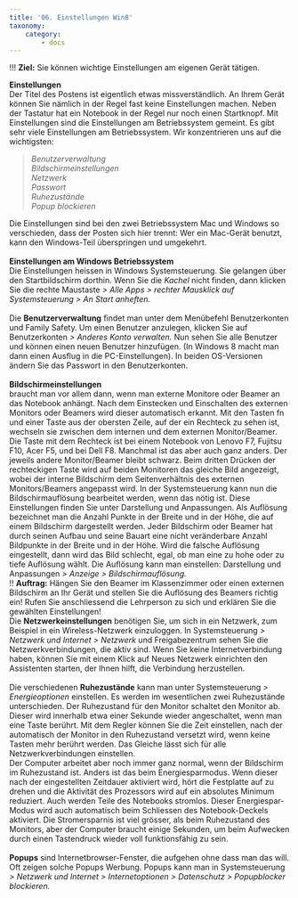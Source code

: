 ```yaml
---
title: '06. Einstellungen Win8'
taxonomy:
    category:
        - docs
---
```


!!! **Ziel:** Sie können wichtige Einstellungen am eigenen Gerät tätigen.

**Einstellungen**<br>
Der Titel des Postens ist eigentlich etwas missverständlich. An Ihrem Gerät können Sie nämlich in der Regel fast keine Einstellungen machen. Neben der Tastatur hat ein Notebook in der Regel nur noch einen Startknopf. Mit Einstellungen sind die Einstellungen am Betriebssystem gemeint. Es gibt sehr viele Einstellungen am Betriebssystem. Wir konzentrieren uns auf die wichtigsten:<br>
>*Benutzerverwaltung*<br>
*Bildschirmeinstellungen*<br>
*Netzwerk*<br>
*Passwort*<br>
*Ruhezustände*<br>
*Popup blockieren*<br>

Die Einstellungen sind bei den zwei Betriebssystem Mac und Windows so verschieden, dass der Posten sich hier trennt: Wer ein Mac-Gerät benutzt, kann den Windows-Teil überspringen und umgekehrt.<br><br>
**Einstellungen am Windows Betriebssystem**<br>
Die Einstellungen heissen in Windows Systemsteuerung. Sie gelangen über den Startbildschirm dorthin. Wenn Sie die *Kachel* nicht finden, dann klicken Sie die rechte Maustaste *> Alle Apps > rechter Mausklick auf Systemsteuerung > An Start anheften.*<br><br>
Die **Benutzerverwaltung** findet man unter dem Menübefehl Benutzerkonten und Family Safety. Um einen Benutzer anzulegen, klicken Sie auf Benutzerkonten  *> Anderes Konto verwalten.* Nun sehen Sie alle Benutzer und können einen neuen Benutzer hinzufügen. (In Windows 8 macht man dann einen Ausflug in die PC-Einstellungen).  In beiden OS-Versionen ändern Sie das Passwort in den Benutzerkonten.<br><br>
**Bildschirmeinstellungen**<br> braucht man vor allem dann, wenn man externe Monitore oder Beamer an das Notebook anhängt. Nach dem Einstecken und Einschalten des externen Monitors oder Beamers wird dieser automatisch erkannt. Mit den Tasten fn und einer Taste aus der obersten Zeile, auf der ein Rechteck zu sehen ist, wechseln sie zwischen dem internen und dem externen Monitor/Beamer. Die Taste mit dem Rechteck ist bei einem Notebook von Lenovo F7, Fujitsu F10, Acer F5, und bei Dell F8. Manchmal ist das aber auch ganz anders. Der jeweils andere Monitor/Beamer bleibt schwarz. Beim dritten Drücken der rechteckigen Taste wird auf beiden Monitoren das gleiche Bild angezeigt, wobei der interne Bildschirm dem Seitenverhältnis des externen Monitors/Beamers angepasst wird. In der Systemsteuerung kann nun die Bildschirmauflösung bearbeitet werden, wenn das nötig ist. Diese Einstellungen finden Sie unter Darstellung und Anpassungen. Als Auflösung bezeichnet man die Anzahl Punkte in der Breite und in der Höhe, die auf einem Bildschirm dargestellt werden. Jeder Bildschirm oder Beamer hat durch seinen Aufbau und seine Bauart eine nicht veränderbare Anzahl Bildpunkte in der Breite und in der Höhe. Wird die falsche Auflösung eingestellt, dann wird das Bild schlecht, egal, ob man eine zu hohe oder zu tiefe Auflösung wählt. Die Auflösung kann man einstellen: Darstellung und Anpassungen *> Anzeige > Bildschirmauflösung.* <br>
!! **Auftrag:** Hängen Sie den Beamer im Klassenzimmer oder einen externen Bildschirm an Ihr Gerät und stellen Sie die Auflösung des Beamers richtig ein! Rufen Sie anschliessend die Lehrperson zu sich und erklären Sie die gewählten Einstellungen!<br>
Die **Netzwerkeinstellungen** benötigen Sie, um sich in ein Netzwerk, zum Beispiel in ein Wireless-Netzwerk einzuloggen. In Systemsteuerung *> Netzwerk und Internet > Netzwerk* und Freigabezentrum sehen Sie die Netzwerkverbindungen, die aktiv sind. Wenn Sie keine Internetverbindung haben, können Sie mit einem Klick auf Neues Netzwerk einrichten den Assistenten starten, der Ihnen hilft, die Verbindung herzustellen.<br><br>
Die verschiedenen **Ruhezustände** kann man unter Systemsteuerung *> Energieoptionen* einstellen. Es werden im wesentlichen zwei Ruhezustände unterschieden. Der Ruhezustand für den Monitor schaltet den Monitor ab. Dieser wird innerhalb etwa einer Sekunde wieder angeschaltet, wenn man eine Taste berührt. Mit dem Regler können Sie die Zeit einstellen, nach der automatisch der Monitor in den Ruhezustand versetzt wird, wenn keine Tasten mehr berührt werden. Das Gleiche lässt sich für alle Netzwerkverbindungen einstellen.<br>
Der Computer arbeitet aber noch immer ganz normal, wenn der Bildschirm im Ruhezustand ist. Anders ist das beim Energiesparmodus. Wenn dieser nach der eingestellten Zeitdauer aktiviert wird, hört die Festplatte auf zu drehen und die Aktivität des Prozessors wird auf ein absolutes Minimum reduziert. Auch werden Teile des Notebooks stromlos. Dieser Energiespar-Modus wird auch automatisch beim Schliessen des Notebook-Deckels aktiviert. Die Stromersparnis ist viel grösser, als beim Ruhezustand des Monitors, aber der Computer braucht einige Sekunden, um beim Aufwecken durch einen Tastendruck wieder voll funktionsfähig zu sein. <br><br>
**Popups** sind Internetbrowser-Fenster, die aufgehen ohne dass man das will. Oft zeigen solche Popups Werbung. Popups kann man in Systemsteuerung *> Netzwerk und Internet > Internetoptionen > Datenschutz > Popupblocker blockieren.*<br>
